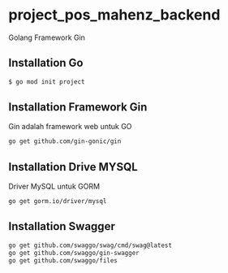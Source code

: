 # project_pos_mahenz_backend

Golang Framework Gin

## Installation Go

```bash
$ go mod init project
```

## Installation Framework Gin

Gin adalah framework web untuk GO
```bash
go get github.com/gin-gonic/gin
```

## Installation Drive MYSQL

Driver MySQL untuk GORM
```bash
go get gorm.io/driver/mysql
```


## Installation Swagger
```bash
go get github.com/swaggo/swag/cmd/swag@latest
go get github.com/swaggo/gin-swagger
go get github.com/swaggo/files
```

